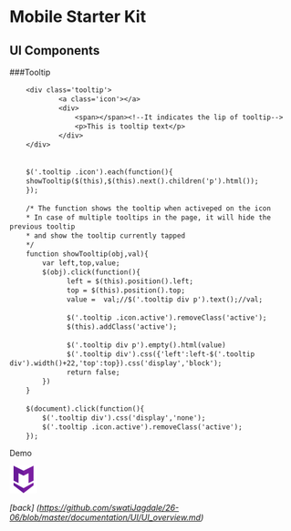 Mobile Starter Kit
================================

UI Components
--------------------------------

		
###Tooltip		
	
	
		<div class='tooltip'>
				<a class='icon'></a>	  
				<div>
					<span></span><!--It indicates the lip of tooltip-->
					<p>This is tooltip text</p>
				</div>
		</div>
		
		
		$('.tooltip .icon').each(function(){
		showTooltip($(this),$(this).next().children('p').html());
		});
		
		/* The function shows the tooltip when activeped on the icon 
		* In case of multiple tooltips in the page, it will hide the previous tooltip 
		* and show the tooltip currently tapped
		*/
		function showTooltip(obj,val){
			var left,top,value;
			$(obj).click(function(){
				  left = $(this).position().left;
				  top = $(this).position().top;
				  value =  val;//$('.tooltip div p').text();//val;

				  $('.tooltip .icon.active').removeClass('active');
				  $(this).addClass('active');

				  $('.tooltip div p').empty().html(value)
				  $('.tooltip div').css({'left':left-$('.tooltip div').width()+22,'top':top}).css('display','block');
				  return false;
			})
		}
	
		$(document).click(function(){
			$('.tooltip div').css('display','none');
			$('.tooltip .icon.active').removeClass('active');
		});
Demo


![alt text][Demo]

[Demo]: https://github.com/adam-p/markdown-here/raw/master/src/common/images/icon48.png "Logo Title Text 2"
		
		
*[back] (https://github.com/swatiJagdale/26-06/blob/master/documentation/UI/UI_overview.md)* 
